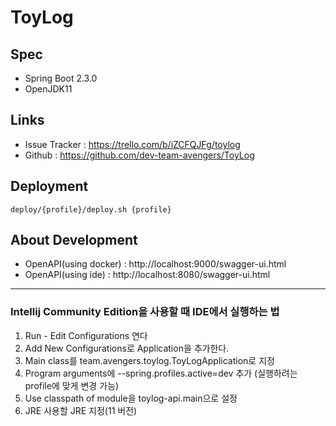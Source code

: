 # ToyLog

## Spec
- Spring Boot 2.3.0
- OpenJDK11

## Links
- Issue Tracker : https://trello.com/b/iZCFQJFg/toylog
- Github : https://github.com/dev-team-avengers/ToyLog

## Deployment
```shell script
deploy/{profile}/deploy.sh {profile}
```

## About Development
- OpenAPI(using docker) : http://localhost:9000/swagger-ui.html
- OpenAPI(using ide) : http://localhost:8080/swagger-ui.html
---
### Intellij Community Edition을 사용할 때 IDE에서 실행하는 법
1. Run - Edit Configurations 연다
2. Add New Configurations로 Application을 추가한다.
3. Main class를 team.avengers.toylog.ToyLogApplication로 지정
4. Program arguments에 --spring.profiles.active=dev 추가 (실행하려는 profile에 맞게 변경 가능)
5. Use classpath of module을 toylog-api.main으로 설정
6. JRE 사용할 JRE 지정(11 버전)
